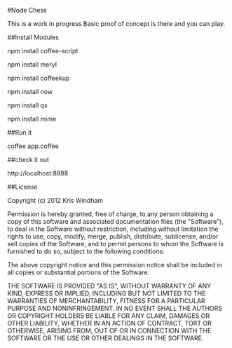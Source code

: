 #Node Chess

This is a work in progress
Basic proof of concept is there and you can play.

##Install Modules

npm install coffee-script

npm install meryl

npm install coffeekup

npm install now

npm install qs

npm install mime

##Run it

coffee app.coffee

##check it out

http://localhost:8888

##License

Copyright (c) 2012 Kris Windham

Permission is hereby granted, free of charge, to any person obtaining
a copy of this software and associated documentation files (the
"Software"), to deal in the Software without restriction, including
without limitation the rights to use, copy, modify, merge, publish,
distribute, sublicense, and/or sell copies of the Software, and to
permit persons to whom the Software is furnished to do so, subject to
the following conditions:

The above copyright notice and this permission notice shall be
included in all copies or substantial portions of the Software.

THE SOFTWARE IS PROVIDED "AS IS", WITHOUT WARRANTY OF ANY KIND,
EXPRESS OR IMPLIED, INCLUDING BUT NOT LIMITED TO THE WARRANTIES OF
MERCHANTABILITY, FITNESS FOR A PARTICULAR PURPOSE AND
NONINFRINGEMENT. IN NO EVENT SHALL THE AUTHORS OR COPYRIGHT HOLDERS BE
LIABLE FOR ANY CLAIM, DAMAGES OR OTHER LIABILITY, WHETHER IN AN ACTION
OF CONTRACT, TORT OR OTHERWISE, ARISING FROM, OUT OF OR IN CONNECTION
WITH THE SOFTWARE OR THE USE OR OTHER DEALINGS IN THE SOFTWARE.
